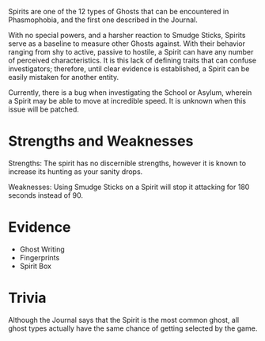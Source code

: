 Spirits are one of the 12 types of Ghosts that can be encountered in Phasmophobia, and the first one described in the Journal.
    
With no special powers, and a harsher reaction to Smudge Sticks, Spirits serve as a baseline to measure other Ghosts against. With their behavior ranging from shy to active, passive to hostile, a Spirit can have any number of perceived characteristics. It is this lack of defining traits that can confuse investigators; therefore, until clear evidence is established, a Spirit can be easily mistaken for another entity.

Currently, there is a bug when investigating the School or Asylum, wherein a Spirit may be able to move at incredible speed. It is unknown when this issue will be patched.

# Strengths and Weaknesses
Strengths: The spirit has no discernible strengths, however it is known to increase its hunting as your sanity drops.

Weaknesses: Using Smudge Sticks on a Spirit will stop it attacking for 180 seconds instead of 90.

# Evidence
- Ghost Writing
- Fingerprints
- Spirit Box

# Trivia
Although the Journal says that the Spirit is the most common ghost, all ghost types actually have the same chance of getting selected by the game.
